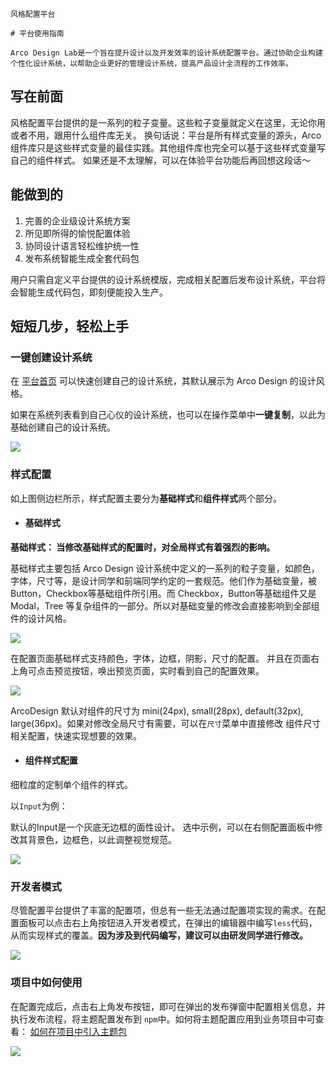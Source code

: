 `````
风格配置平台

# 平台使用指南

Arco Design Lab是一个旨在提升设计以及开发效率的设计系统配置平台。通过协助企业构建个性化设计系统，以帮助企业更好的管理设计系统，提高产品设计全流程的工作效率。
`````

## 写在前面

风格配置平台提供的是一系列的粒子变量。这些粒子变量就定义在这里，无论你用或者不用，跟用什么组件库无关。 换句话说：平台是所有样式变量的源头，Arco 组件库只是这些样式变量的最佳实践。其他组件库也完全可以基于这些样式变量写自己的组件样式。 如果还是不太理解，可以在体验平台功能后再回想这段话～

## 能做到的

1.  完善的企业级设计系统方案
1.  所见即所得的愉悦配置体验
1.  协同设计语言轻松维护统一性
1.  发布系统智能生成全套代码包

用户只需自定义平台提供的设计系统模版，完成相关配置后发布设计系统，平台将会智能生成代码包，即刻便能投入生产。

## 短短几步，轻松上手

### 一键创建设计系统

在 [平台首页](https://arco.design/themes) 可以快速创建自己的设计系统，其默认展示为 Arco Design 的设计风格。

如果在系统列表看到自己心仪的设计系统，也可以在操作菜单中**一键复制**，以此为基础创建自己的设计系统。

![](https://p1-arco.byteimg.com/tos-cn-i-uwbnlip3yd/ee4f22faa9994671b8f192317d391e03~tplv-uwbnlip3yd-image.image)

### 样式配置

如上图侧边栏所示，样式配置主要分为**基础样式**和**组件样式**两个部分。

- #### 基础样式

**基础样式： 当修改基础样式的配置时，对全局样式有着强烈的影响。**

基础样式主要包括 Arco Design 设计系统中定义的一系列的粒子变量，如颜色，字体，尺寸等，是设计同学和前端同学约定的一套规范。他们作为基础变量，被Button，Checkbox等基础组件所引用。而 Checkbox，Button等基础组件又是 Modal，Tree 等复杂组件的一部分。所以对基础变量的修改会直接影响到全部组件的设计风格。

![](https://p1-arco.byteimg.com/tos-cn-i-uwbnlip3yd/5ade3de2854b4ad5965a3738d9d38589~tplv-uwbnlip3yd-image.image)

在配置页面基础样式支持颜色，字体，边框，阴影，尺寸的配置。 并且在页面右上角可点击预览按钮，唤出预览页面，实时看到自己的配置效果。

![](https://p1-arco.byteimg.com/tos-cn-i-uwbnlip3yd/70bb3fe82ea142a6bcfef2f4217191c0~tplv-uwbnlip3yd-image.image)

ArcoDesign 默认对组件的尺寸为 mini(24px), small(28px), default(32px), large(36px)。如果对修改全局尺寸有需要，可以在`尺寸`菜单中直接修改 组件尺寸 相关配置，快速实现想要的效果。

- #### 组件样式配置

细粒度的定制单个组件的样式。

以`Input`为例：

默认的Input是一个灰底无边框的面性设计。 选中示例，可以在右侧配置面板中修改其背景色，边框色，以此调整视觉规范。

![](https://p1-arco.byteimg.com/tos-cn-i-uwbnlip3yd/1f2d859b8c344dc3b5bb4d9e61b3ae44~tplv-uwbnlip3yd-image.image)

### 开发者模式

尽管配置平台提供了丰富的配置项，但总有一些无法通过配置项实现的需求。在配置面板可以点击右上角按钮进入开发者模式，在弹出的编辑器中编写`less`代码，从而实现样式的覆盖。**因为涉及到代码编写，建议可以由研发同学进行修改。**

![](https://p1-arco.byteimg.com/tos-cn-i-uwbnlip3yd/8313ab1e0cc844ec8329b0b5c1149638~tplv-uwbnlip3yd-image.image)

### 项目中如何使用

在配置完成后，点击右上角发布按钮，即可在弹出的发布弹窗中配置相关信息，并执行发布流程，将主题配置发布到 `npm`中。如何将主题配置应用到业务项目中可查看： [如何在项目中引入主题包](/docs/designlab/use-theme-package)

![](https://p1-arco.byteimg.com/tos-cn-i-uwbnlip3yd/4cf6a94e67c9491f80587fc406c087c7~tplv-uwbnlip3yd-image.image)
